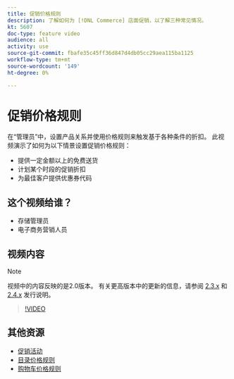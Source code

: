 ```yaml
---
title: 促销价格规则
description: 了解如何为 [!DNL Commerce] 店面促销，以了解三种常见情况。
kt: 5607
doc-type: feature video
audience: all
activity: use
source-git-commit: fbafe35c45ff36d847d4db05cc29aea115ba1125
workflow-type: tm+mt
source-wordcount: '149'
ht-degree: 0%

---
```



# 促销价格规则

在“管理员”中，设置产品关系并使用价格规则来触发基于各种条件的折扣。 此视频演示了如何为以下情景设置促销价格规则：

- 提供一定金额以上的免费送货
- 计划某个时段的促销折扣
- 为最佳客户提供优惠券代码

## 这个视频给谁？

- 存储管理员
- 电子商务营销人员

## 视频内容

>[!NOTE]
>
>视频中的内容反映的是2.0版本。 有关更高版本中的更新的信息，请参阅 [2.3.x](https://devdocs.magento.com/guides/v2.3/release-notes/bk-release-notes.html) 和 [2.4.x](https://devdocs.magento.com/guides/v2.4/release-notes/bk-release-notes.html) 发行说明。

>[!VIDEO](https://video.tv.adobe.com/v/35773?quality=12&learn=on)

## 其他资源

- [促销活动](https://docs.magento.com/user-guide/marketing/promotions.html)
- [目录价格规则](https://docs.magento.com/user-guide/marketing/price-rules-catalog.html)
- [购物车价格规则](https://docs.magento.com/user-guide/marketing/price-rules-cart.html)
